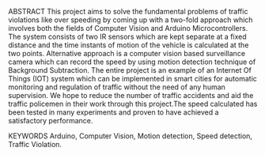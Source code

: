 
ABSTRACT
This project aims to solve the fundamental problems of traffic violations like over speeding by
coming up with a two-fold approach which involves both the fields of Computer Vision and Arduino
Microcontrollers. The system consists of two IR sensors which are kept separate at a fixed distance
and the time instants of motion of the vehicle is calculated at the two points. Alternative approach is
a computer vision based surveillance camera which can record the speed by using motion detection
technique of Background Subtraction. The entire project is an example of an Internet Of Things (IOT)
system which can be implemented in smart cities for automatic monitoring and regulation of traffic
without the need of any human supervision. We hope to reduce the number of traffic accidents and
aid the traffic policemen in their work through this project.The speed calculated has been tested in
many experiments and proven to have achieved a satisfactory performance.

KEYWORDS
Arduino, Computer Vision, Motion detection, Speed detection, Traffic Violation.

